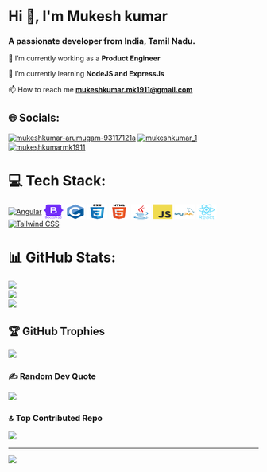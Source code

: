 <h1>Hi 👋, I'm Mukesh kumar</h1>
<h3>A passionate developer from India, Tamil Nadu.</h3>

🔭 I’m currently working as a **Product Engineer**

🌱 I’m currently learning **NodeJS and ExpressJs**

📫 How to reach me **mukeshkumar.mk1911@gmail.com**



## 🌐 Socials:
<a href="https://linkedin.com/in/mukeshkumar-arumugam-93117121a" target="blank"><img align="center" src="https://raw.githubusercontent.com/rahuldkjain/github-profile-readme-generator/master/src/images/icons/Social/linked-in-alt.svg" alt="mukeshkumar-arumugam-93117121a" height="30" width="40" /></a>
<a href="https://www.leetcode.com/mukeshkumar_1" target="blank"><img align="center" src="https://raw.githubusercontent.com/rahuldkjain/github-profile-readme-generator/master/src/images/icons/Social/leet-code.svg" alt="mukeshkumar_1" height="30" width="40" /></a>
<a href="https://auth.geeksforgeeks.org/user/mukeshkumarmk1911" target="blank"><img align="center" src="https://raw.githubusercontent.com/rahuldkjain/github-profile-readme-generator/master/src/images/icons/Social/geeks-for-geeks.svg" alt="mukeshkumarmk1911" height="30" width="40" /></a>


# 💻 Tech Stack:

<a href="https://angular.io" target="blank"><img align="center" alt="Angular" height="40" width="50" src="https://angular.io/assets/images/logos/angular/angular.svg" /></a>
<a href="https://getbootstrap.com" target="blank"><img align="center" alt="Bootstrap" height="30" width="40" src="https://raw.githubusercontent.com/devicons/devicon/master/icons/bootstrap/bootstrap-plain-wordmark.svg" /></a>
<a href="https://www.cprogramming.com/" target="blank"><img align="center" alt="C" height="30" width="40" src="https://raw.githubusercontent.com/devicons/devicon/master/icons/c/c-original.svg" /></a>
<a href="https://www.w3schools.com/css/" target="blank"><img align="center" alt="CSS3" height="30" width="40" src="https://raw.githubusercontent.com/devicons/devicon/master/icons/css3/css3-original-wordmark.svg" /></a>
<a href="https://www.w3.org/html/" target="blank"><img align="center" alt="HTML5" height="30" width="40" src="https://raw.githubusercontent.com/devicons/devicon/master/icons/html5/html5-original-wordmark.svg" /></a>
<a href="https://www.java.com" target="blank"><img align="center" alt="Java" height="30" width="40" src="https://raw.githubusercontent.com/devicons/devicon/master/icons/java/java-original.svg" /></a>
<a href="https://developer.mozilla.org/en-US/docs/Web/JavaScript" target="blank"><img align="center" alt="JavaScript" height="30" width="40" src="https://raw.githubusercontent.com/devicons/devicon/master/icons/javascript/javascript-original.svg" /></a>
<a href="https://www.mysql.com/" target="blank"><img align="center" alt="MySQL" height="30" width="40" src="https://raw.githubusercontent.com/devicons/devicon/master/icons/mysql/mysql-original-wordmark.svg" /></a>
<a href="https://reactjs.org/" target="blank"><img align="center" alt="React" height="30" width="40" src="https://raw.githubusercontent.com/devicons/devicon/master/icons/react/react-original-wordmark.svg" /></a>
<a href="https://tailwindcss.com/" target="_blank"><img align="center" alt="Tailwind CSS" height="30" width="40" src="https://www.vectorlogo.zone/logos/tailwindcss/tailwindcss-icon.svg" /></a>


# 📊 GitHub Stats:
![](https://github-readme-stats.vercel.app/api?username=MukeshkumarA&theme=dark&hide_border=false&include_all_commits=false&count_private=false)<br/>
![](https://github-readme-streak-stats.herokuapp.com/?user=MukeshkumarA&theme=dark&hide_border=false)<br/>
![](https://github-readme-stats.vercel.app/api/top-langs/?username=MukeshkumarA&theme=dark&hide_border=false&include_all_commits=false&count_private=false&layout=compact)

## 🏆 GitHub Trophies
![](https://github-profile-trophy.vercel.app/?username=MukeshkumarA&theme=radical&no-frame=false&no-bg=true&margin-w=4)

### ✍️ Random Dev Quote
![](https://quotes-github-readme.vercel.app/api?type=horizontal&theme=radical)

### 🔝 Top Contributed Repo
![](https://github-contributor-stats.vercel.app/api?username=MukeshkumarA&limit=5&theme=dark&combine_all_yearly_contributions=true)

---
[![](https://visitcount.itsvg.in/api?id=MukeshkumarA&icon=0&color=0)](https://visitcount.itsvg.in)

<!-- Proudly created with GPRM ( https://gprm.itsvg.in ) -->

